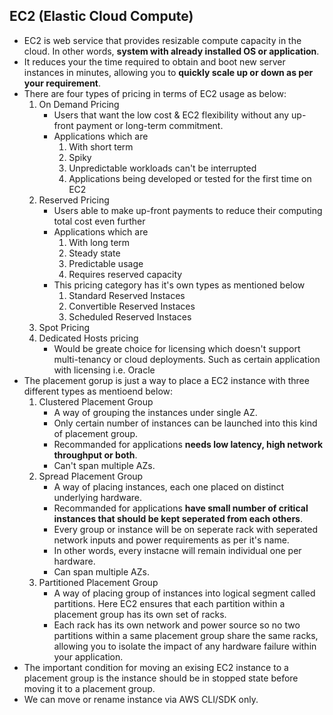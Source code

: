 ## EC2 (Elastic Cloud Compute)
* EC2 is web service that provides resizable compute capacity in the cloud. In other words, **system with already installed OS or application**.
* It reduces your the time required to obtain and boot new server instances in minutes, allowing you to **quickly scale up or down as per your requirement**.
* There are four types of pricing in terms of EC2 usage as below:
    1. On Demand Pricing
        * Users that want the low cost & EC2 flexibility without any up-front payment or long-term commitment.
        * Applications which are
            1. With short term
            2. Spiky
            3. Unpredictable workloads can't be interrupted
            4. Applications being developed or tested for the first time on EC2
    2. Reserved Pricing
        * Users able to make up-front payments to reduce their computing total cost even further
        * Applications which are
            1. With long term 
            2. Steady state
            3. Predictable usage
            4. Requires reserved capacity
        * This pricing category has it's own types as mentioned below
            1. Standard Reserved Instaces
            2. Convertible Reserved Instaces
            3. Scheduled Reserved Instaces
    3. Spot Pricing
    4. Dedicated Hosts pricing
        * Would be greate choice for licensing which doesn't support multi-tenancy or cloud deployments. Such as certain application with licensing i.e. Oracle
* The placement gorup is just a way to place a EC2 instance with three different types as mentioend below:  
    1.  Clustered Placement Group  
        *   A way of grouping the instances under single AZ.  
        *   Only certain number of instances can be launched into this kind of placement group.  
        *   Recommanded for applications **needs low latency, high network throughput or both**.  
        *   Can't span multiple AZs.  
    2.  Spread Placement Group  
        *   A way of placing instances, each one placed on distinct underlying hardware.  
        *   Recommanded for applications **have small number of critical instances that should be kept seperated from each others**.  
        *   Every group or instance will be on seperate rack with seperated network inputs and power requirements as per it's name.  
        *   In other words, every instacne will remain individual one per hardware.  
        *   Can span multiple AZs.  
    3.  Partitioned Placement Group 
        *   A way of placing group of instances into logical segment called partitions. Here EC2 ensures that each partition within a placement group has its own set of racks.  
        *   Each rack has its own network and power source so no two partitions within a same placement group share the same racks, allowing you to isolate the impact of any hardware failure within your application.  
 * The important condition for moving an exising EC2 instance to a placement group is the instance should be in stopped state before moving it to a placement group.  
 * We can move or rename instance via AWS CLI/SDK only.  
